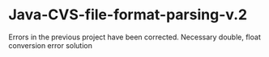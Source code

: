 # Java-CVS-file-format-parsing-v.2
Errors in the previous project have been corrected. Necessary double, float conversion error solution 
